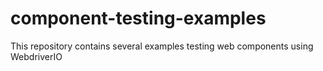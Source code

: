 # component-testing-examples
This repository contains several examples testing web components using WebdriverIO
